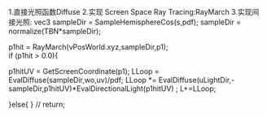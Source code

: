 1.直接光照函数Diffuse
2.实现 Screen Space Ray Tracing:RayMarch
3.实现间接光照:
vec3 sampleDir = SampleHemisphereCos(s,pdf);
sampleDir = normalize(TBN*sampleDir);

p1hit = RayMarch(vPosWorld.xyz,sampleDir,p1);        
if (p1hit > 0.0){

p1hitUV = GetScreenCoordinate(p1);
LLoop = EvalDiffuse(sampleDir,wo,uv)/pdf;
LLoop *= EvalDiffuse(uLightDir,-sampleDir,p1hitUV)*EvalDirectionalLight(p1hitUV) ;
L+=LLoop;

}else{
}
// return;